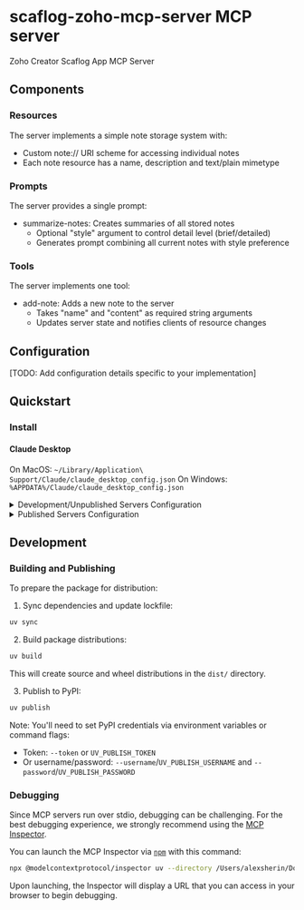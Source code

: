 # scaflog-zoho-mcp-server MCP server

Zoho Creator Scaflog App MCP Server

## Components

### Resources

The server implements a simple note storage system with:
- Custom note:// URI scheme for accessing individual notes
- Each note resource has a name, description and text/plain mimetype

### Prompts

The server provides a single prompt:
- summarize-notes: Creates summaries of all stored notes
  - Optional "style" argument to control detail level (brief/detailed)
  - Generates prompt combining all current notes with style preference

### Tools

The server implements one tool:
- add-note: Adds a new note to the server
  - Takes "name" and "content" as required string arguments
  - Updates server state and notifies clients of resource changes

## Configuration

[TODO: Add configuration details specific to your implementation]

## Quickstart

### Install

#### Claude Desktop

On MacOS: `~/Library/Application\ Support/Claude/claude_desktop_config.json`
On Windows: `%APPDATA%/Claude/claude_desktop_config.json`

<details>
  <summary>Development/Unpublished Servers Configuration</summary>
  ```
  "mcpServers": {
    "scaflog-zoho-mcp-server": {
      "command": "uv",
      "args": [
        "--directory",
        "/Users/alexsherin/Documents/Projects/MCP Servers",
        "run",
        "scaflog-zoho-mcp-server"
      ]
    }
  }
  ```
</details>

<details>
  <summary>Published Servers Configuration</summary>
  ```
  "mcpServers": {
    "scaflog-zoho-mcp-server": {
      "command": "uvx",
      "args": [
        "scaflog-zoho-mcp-server"
      ]
    }
  }
  ```
</details>

## Development

### Building and Publishing

To prepare the package for distribution:

1. Sync dependencies and update lockfile:
```bash
uv sync
```

2. Build package distributions:
```bash
uv build
```

This will create source and wheel distributions in the `dist/` directory.

3. Publish to PyPI:
```bash
uv publish
```

Note: You'll need to set PyPI credentials via environment variables or command flags:
- Token: `--token` or `UV_PUBLISH_TOKEN`
- Or username/password: `--username`/`UV_PUBLISH_USERNAME` and `--password`/`UV_PUBLISH_PASSWORD`

### Debugging

Since MCP servers run over stdio, debugging can be challenging. For the best debugging
experience, we strongly recommend using the [MCP Inspector](https://github.com/modelcontextprotocol/inspector).


You can launch the MCP Inspector via [`npm`](https://docs.npmjs.com/downloading-and-installing-node-js-and-npm) with this command:

```bash
npx @modelcontextprotocol/inspector uv --directory /Users/alexsherin/Documents/Projects/MCP Servers run scaflog-zoho-mcp-server
```


Upon launching, the Inspector will display a URL that you can access in your browser to begin debugging.